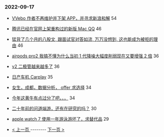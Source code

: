 ### 2022-09-17 
- [VVebo 作者不再维护并下架 APP，并寻求新浪和解](https://www.v2ex.com/t/880677) 54
- [腾讯已经在官网上架重构过的新版 Mac QQ](https://www.v2ex.com/t/880685) 46
- [猛背了几个月的八股文, 跟面试官对答如流, 万万没想到, 这也能成为被拒的理由](https://www.v2ex.com/t/880727) 46
- [airpods pro2 我搞不懂为什么当初 1 代降噪大幅度削弱现在又要增强 2 倍](https://www.v2ex.com/t/880719) 36
- [v2 二极管越来越多了](https://www.v2ex.com/t/880802) 36
- [日产车机 Carplay](https://www.v2ex.com/t/880771) 35
- [女生，成都，数据分析， offer 求选择](https://www.v2ex.com/t/880766) 34
- [今年这黄牛有点过分了吧，，，](https://www.v2ex.com/t/880778) 34
- [二十年前的问道端游，还有在研究的吗？](https://www.v2ex.com/t/880761) 30
- [apple watch 7 使用一年游泳游坏了，求替代品](https://www.v2ex.com/t/880807) 29 

- [ < 上一页 ](https://github.com/able8/v2ex-hot-record/blob/master/2022-09-16.md) -------- [ 下一页 > ](https://github.com/able8/v2ex-hot-record/blob/master/2022-09-18.md)